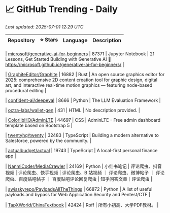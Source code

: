 # 📈 GitHub Trending - Daily

_Last updated: 2025-07-01 12:29 UTC_

| Repository | ⭐ Stars | Language | Description |
|------------|--------:|----------|-------------|

| [microsoft/generative-ai-for-beginners](https://github.com/microsoft/generative-ai-for-beginners) | 87371 | Jupyter Notebook | 21 Lessons, Get Started Building with Generative AI 🔗 https://microsoft.github.io/generative-ai-for-beginners/ |

| [GraphiteEditor/Graphite](https://github.com/GraphiteEditor/Graphite) | 16882 | Rust | An open source graphics editor for 2025: comprehensive 2D content creation tool for graphic design, digital art, and interactive real-time motion graphics — featuring node-based procedural editing |

| [confident-ai/deepeval](https://github.com/confident-ai/deepeval) | 8666 | Python | The LLM Evaluation Framework |

| [octra-labs/wallet-gen](https://github.com/octra-labs/wallet-gen) | 431 | HTML | No description provided. |

| [ColorlibHQ/AdminLTE](https://github.com/ColorlibHQ/AdminLTE) | 44697 | CSS | AdminLTE - Free admin dashboard template based on Bootstrap 5 |

| [twentyhq/twenty](https://github.com/twentyhq/twenty) | 32483 | TypeScript | Building a modern alternative to Salesforce, powered by the community. |

| [actualbudget/actual](https://github.com/actualbudget/actual) | 19743 | TypeScript | A local-first personal finance app |

| [NanmiCoder/MediaCrawler](https://github.com/NanmiCoder/MediaCrawler) | 24169 | Python | 小红书笔记 | 评论爬虫、抖音视频 | 评论爬虫、快手视频 | 评论爬虫、B 站视频 ｜ 评论爬虫、微博帖子 ｜ 评论爬虫、百度贴吧帖子 ｜ 百度贴吧评论回复爬虫 | 知乎问答文章｜评论爬虫 |

| [swisskyrepo/PayloadsAllTheThings](https://github.com/swisskyrepo/PayloadsAllTheThings) | 66872 | Python | A list of useful payloads and bypass for Web Application Security and Pentest/CTF |

| [TapXWorld/ChinaTextbook](https://github.com/TapXWorld/ChinaTextbook) | 42424 | Roff | 所有小初高、大学PDF教材。 |
